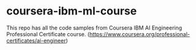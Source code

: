 # coursera-ibm-ml-course
This repo has all the code samples from Coursera IBM AI Engineering Professional Certificate course. (https://www.coursera.org/professional-certificates/ai-engineer)


